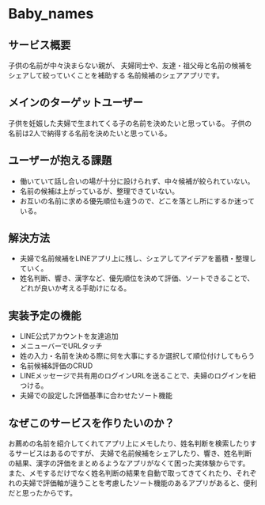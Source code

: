 # Baby_names

## サービス概要

子供の名前が中々決まらない親が、
夫婦同士や、友達・祖父母と名前の候補をシェアして絞っていくことを補助する
名前候補のシェアアプリです。

## メインのターゲットユーザー

子供を妊娠した夫婦で生まれてくる子の名前を決めたいと思っている。
子供の名前は2人で納得する名前を決めたいと思っている。

## ユーザーが抱える課題

* 働いていて話し合いの場が十分に設けられず、中々候補が絞られていない。
* 名前の候補は上がっているが、整理できていない。
* お互いの名前に求める優先順位も違うので、どこを落とし所にするか迷っている。

## 解決方法

* 夫婦で名前候補をLINEアプリ上に残し、シェアしてアイデアを蓄積・整理していく。
* 姓名判断、響き、漢字など、優先順位を決めて評価、ソートできることで、どれが良いか考える手助けになる。


## 実装予定の機能

- LINE公式アカウントを友達追加
 - メニューバーでURLタッチ
  - 姓の入力・名前を決める際に何を大事にするか選択して順位付けしてもらう
  - 名前候補&評価のCRUD
  - LINEメッセージで共有用のログインURLを送ることで、夫婦のログインを紐つける。
  - 夫婦での設定した評価基準に合わせたソート機能

## なぜこのサービスを作りたいのか？

お薦めの名前を紹介してくれてアプリ上にメモしたり、姓名判断を検索したりするサービスはあるのですが、
夫婦で名前候補をシェアしたり、響き、姓名判断の結果、漢字の評価をまとめるようなアプリがなくて困った実体験からです。
また、メモするだけでなく姓名判断の結果を自動で取ってきてくれたり、それぞれの夫婦で評価軸が違うことを考慮したソート機能のあるアプリがあると、便利だと思ったからです。
